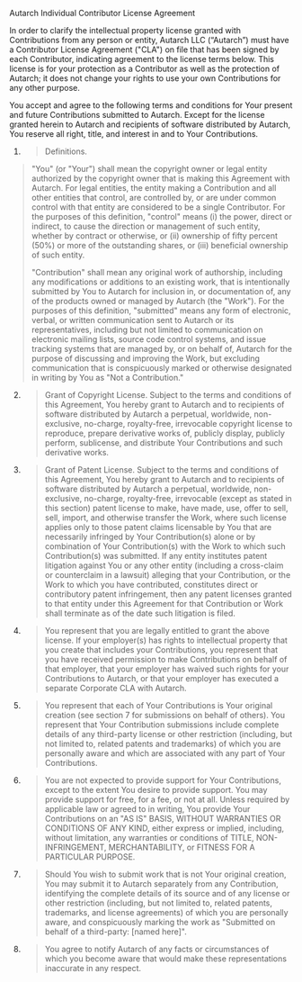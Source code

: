 Autarch Individual Contributor License Agreement

In order to clarify the intellectual property license granted with
Contributions from any person or entity, Autarch LLC (“Autarch”) must
have a Contributor License Agreement ("CLA") on file that has been
signed by each Contributor, indicating agreement to the license terms
below. This license is for your protection as a Contributor as well as
the protection of Autarch; it does not change your rights to use your
own Contributions for any other purpose.

You accept and agree to the following terms and conditions for Your
present and future Contributions submitted to Autarch. Except for the
license granted herein to Autarch and recipients of software distributed
by Autarch, You reserve all right, title, and interest in and to Your
Contributions.

1.  > Definitions.

> "You" (or "Your") shall mean the copyright owner or legal entity
> authorized by the copyright owner that is making this Agreement with
> Autarch. For legal entities, the entity making a Contribution and all
> other entities that control, are controlled by, or are under common
> control with that entity are considered to be a single Contributor.
> For the purposes of this definition, "control" means (i) the power,
> direct or indirect, to cause the direction or management of such
> entity, whether by contract or otherwise, or (ii) ownership of fifty
> percent (50%) or more of the outstanding shares, or (iii) beneficial
> ownership of such entity.
> 
> "Contribution" shall mean any original work of authorship, including
> any modifications or additions to an existing work, that is
> intentionally submitted by You to Autarch for inclusion in, or
> documentation of, any of the products owned or managed by Autarch (the
> "Work"). For the purposes of this definition, "submitted" means any
> form of electronic, verbal, or written communication sent to Autarch
> or its representatives, including but not limited to communication on
> electronic mailing lists, source code control systems, and issue
> tracking systems that are managed by, or on behalf of, Autarch for the
> purpose of discussing and improving the Work, but excluding
> communication that is conspicuously marked or otherwise designated in
> writing by You as "Not a Contribution."

2.  > Grant of Copyright License. Subject to the terms and conditions of
    > this Agreement, You hereby grant to Autarch and to recipients of
    > software distributed by Autarch a perpetual, worldwide,
    > non-exclusive, no-charge, royalty-free, irrevocable copyright
    > license to reproduce, prepare derivative works of, publicly
    > display, publicly perform, sublicense, and distribute Your
    > Contributions and such derivative works.

3.  > Grant of Patent License. Subject to the terms and conditions of
    > this Agreement, You hereby grant to Autarch and to recipients of
    > software distributed by Autarch a perpetual, worldwide,
    > non-exclusive, no-charge, royalty-free, irrevocable (except as
    > stated in this section) patent license to make, have made, use,
    > offer to sell, sell, import, and otherwise transfer the Work,
    > where such license applies only to those patent claims licensable
    > by You that are necessarily infringed by Your Contribution(s)
    > alone or by combination of Your Contribution(s) with the Work to
    > which such Contribution(s) was submitted. If any entity institutes
    > patent litigation against You or any other entity (including a
    > cross-claim or counterclaim in a lawsuit) alleging that your
    > Contribution, or the Work to which you have contributed,
    > constitutes direct or contributory patent infringement, then any
    > patent licenses granted to that entity under this Agreement for
    > that Contribution or Work shall terminate as of the date such
    > litigation is filed.

4.  > You represent that you are legally entitled to grant the above
    > license. If your employer(s) has rights to intellectual property
    > that you create that includes your Contributions, you represent
    > that you have received permission to make Contributions on behalf
    > of that employer, that your employer has waived such rights for
    > your Contributions to Autarch, or that your employer has executed
    > a separate Corporate CLA with Autarch.

5.  > You represent that each of Your Contributions is Your original
    > creation (see section 7 for submissions on behalf of others). You
    > represent that Your Contribution submissions include complete
    > details of any third-party license or other restriction
    > (including, but not limited to, related patents and trademarks) of
    > which you are personally aware and which are associated with any
    > part of Your Contributions.

6.  > You are not expected to provide support for Your Contributions,
    > except to the extent You desire to provide support. You may
    > provide support for free, for a fee, or not at all. Unless
    > required by applicable law or agreed to in writing, You provide
    > Your Contributions on an "AS IS" BASIS, WITHOUT WARRANTIES OR
    > CONDITIONS OF ANY KIND, either express or implied, including,
    > without limitation, any warranties or conditions of TITLE, NON-
    > INFRINGEMENT, MERCHANTABILITY, or FITNESS FOR A PARTICULAR
    > PURPOSE.

7.  > Should You wish to submit work that is not Your original creation,
    > You may submit it to Autarch separately from any Contribution,
    > identifying the complete details of its source and of any license
    > or other restriction (including, but not limited to, related
    > patents, trademarks, and license agreements) of which you are
    > personally aware, and conspicuously marking the work as "Submitted
    > on behalf of a third-party: \[named here\]".

8.  > You agree to notify Autarch of any facts or circumstances of which
    > you become aware that would make these representations inaccurate
    > in any respect.

